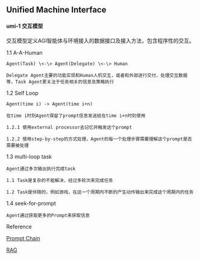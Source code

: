 ## Unified Machine Interface

#### umi-1 交互模型

交互模型定义AGI智能体与环境接入的数据接口及接入方法，包含程序性的交互。


1.1 A-A-Human  


    Agent(Task) \<-\> Agent(Delegate) \<-\> Human  

    Delegate Agent主要的功能实现和Human人机交互，或者和外部进行交付，处理交互数据等，Task Agent更关注于任务相关的信息及策略执行  


1.2 Self Loop  

    Agent(time i) -> Agent(time i+n)  

    在time i时刻Agent保留了prompt信息发送给在time i+n时刻使用  
    
    1.2.1 使用external processor去记忆并触发这个prompt  

    1.2.2 使用step-by-step的方式处理，Agent的每一个处理步骤需要理解这个prompt是否需要被处理  

1.3 multi-loop task

    Agent通过多次输出执行完成task

    1.1 Task是复杂的不能解决，经过多轮次来完成任务

    1.2 Task是伴随的，例如游戏，在这一个周期内不断的产生动作输出来完成这个周期内的任务

1.4 seek-for-prompt

    Agent通过获取更多的Prompt来获取信息


Reference 

[Prompt Chain](https://www.promptingguide.ai/zh/techniques/prompt_chaining)  

[RAG](https://ai.meta.com/blog/retrieval-augmented-generation-streamlining-the-creation-of-intelligent-natural-language-processing-models/)  

